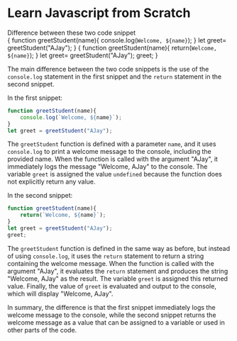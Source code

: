 # Learn Javascript from Scratch

Difference between these two code snippet        
{
    function greetStudent(name){
    console.log(`Welcome, ${name}`);
}
let greet= greetStudent("AJay");
}
{
    function greetStudent(name){
        return(`Welcome, ${name}`);
    }
    let greet= greetStudent("AJay");
    greet;
}

The main difference between the two code snippets is the use of the `console.log` statement in the first snippet and the `return` statement in the second snippet.

In the first snippet:
```javascript
function greetStudent(name){
    console.log(`Welcome, ${name}`);
}
let greet = greetStudent("AJay");
```
The `greetStudent` function is defined with a parameter `name`, and it uses `console.log` to print a welcome message to the console, including the provided name. When the function is called with the argument "AJay", it immediately logs the message "Welcome, AJay" to the console. The variable `greet` is assigned the value `undefined` because the function does not explicitly return any value.

In the second snippet:
```javascript
function greetStudent(name){
    return(`Welcome, ${name}`);
}
let greet = greetStudent("AJay");
greet;
```
The `greetStudent` function is defined in the same way as before, but instead of using `console.log`, it uses the `return` statement to return a string containing the welcome message. When the function is called with the argument "AJay", it evaluates the `return` statement and produces the string "Welcome, AJay" as the result. The variable `greet` is assigned this returned value. Finally, the value of `greet` is evaluated and output to the console, which will display "Welcome, AJay".

In summary, the difference is that the first snippet immediately logs the welcome message to the console, while the second snippet returns the welcome message as a value that can be assigned to a variable or used in other parts of the code.
